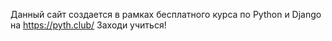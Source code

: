 Данный сайт создается в рамках бесплатного курса по Python и Django на https://pyth.club/
Заходи учиться! 